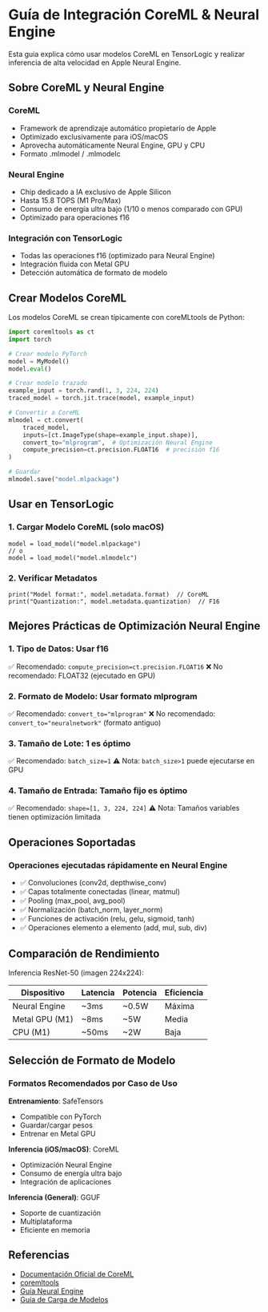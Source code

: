 # Guía de Integración CoreML & Neural Engine

Esta guía explica cómo usar modelos CoreML en TensorLogic y realizar inferencia de alta velocidad en Apple Neural Engine.

## Sobre CoreML y Neural Engine

### CoreML

- Framework de aprendizaje automático propietario de Apple
- Optimizado exclusivamente para iOS/macOS
- Aprovecha automáticamente Neural Engine, GPU y CPU
- Formato .mlmodel / .mlmodelc

### Neural Engine

- Chip dedicado a IA exclusivo de Apple Silicon
- Hasta 15.8 TOPS (M1 Pro/Max)
- Consumo de energía ultra bajo (1/10 o menos comparado con GPU)
- Optimizado para operaciones f16

### Integración con TensorLogic

- Todas las operaciones f16 (optimizado para Neural Engine)
- Integración fluida con Metal GPU
- Detección automática de formato de modelo

## Crear Modelos CoreML

Los modelos CoreML se crean típicamente con coreMLtools de Python:

```python
import coremltools as ct
import torch

# Crear modelo PyTorch
model = MyModel()
model.eval()

# Crear modelo trazado
example_input = torch.rand(1, 3, 224, 224)
traced_model = torch.jit.trace(model, example_input)

# Convertir a CoreML
mlmodel = ct.convert(
    traced_model,
    inputs=[ct.ImageType(shape=example_input.shape)],
    convert_to="mlprogram",  # Optimización Neural Engine
    compute_precision=ct.precision.FLOAT16  # precisión f16
)

# Guardar
mlmodel.save("model.mlpackage")
```

## Usar en TensorLogic

### 1. Cargar Modelo CoreML (solo macOS)

```tensorlogic
model = load_model("model.mlpackage")
// o
model = load_model("model.mlmodelc")
```

### 2. Verificar Metadatos

```tensorlogic
print("Model format:", model.metadata.format)  // CoreML
print("Quantization:", model.metadata.quantization)  // F16
```

## Mejores Prácticas de Optimización Neural Engine

### 1. Tipo de Datos: Usar f16

✅ Recomendado: `compute_precision=ct.precision.FLOAT16`
❌ No recomendado: FLOAT32 (ejecutado en GPU)

### 2. Formato de Modelo: Usar formato mlprogram

✅ Recomendado: `convert_to="mlprogram"`
❌ No recomendado: `convert_to="neuralnetwork"` (formato antiguo)

### 3. Tamaño de Lote: 1 es óptimo

✅ Recomendado: `batch_size=1`
⚠️ Nota: `batch_size>1` puede ejecutarse en GPU

### 4. Tamaño de Entrada: Tamaño fijo es óptimo

✅ Recomendado: `shape=[1, 3, 224, 224]`
⚠️ Nota: Tamaños variables tienen optimización limitada

## Operaciones Soportadas

### Operaciones ejecutadas rápidamente en Neural Engine

- ✅ Convoluciones (conv2d, depthwise_conv)
- ✅ Capas totalmente conectadas (linear, matmul)
- ✅ Pooling (max_pool, avg_pool)
- ✅ Normalización (batch_norm, layer_norm)
- ✅ Funciones de activación (relu, gelu, sigmoid, tanh)
- ✅ Operaciones elemento a elemento (add, mul, sub, div)

## Comparación de Rendimiento

Inferencia ResNet-50 (imagen 224x224):

| Dispositivo        | Latencia | Potencia | Eficiencia |
|-------------------|----------|----------|------------|
| Neural Engine     | ~3ms     | ~0.5W    | Máxima     |
| Metal GPU (M1)    | ~8ms     | ~5W      | Media      |
| CPU (M1)          | ~50ms    | ~2W      | Baja       |

## Selección de Formato de Modelo

### Formatos Recomendados por Caso de Uso

**Entrenamiento**: SafeTensors
- Compatible con PyTorch
- Guardar/cargar pesos
- Entrenar en Metal GPU

**Inferencia (iOS/macOS)**: CoreML
- Optimización Neural Engine
- Consumo de energía ultra bajo
- Integración de aplicaciones

**Inferencia (General)**: GGUF
- Soporte de cuantización
- Multiplataforma
- Eficiente en memoria

## Referencias

- [Documentación Oficial de CoreML](https://developer.apple.com/documentation/coreml)
- [coremltools](https://github.com/apple/coremltools)
- [Guía Neural Engine](https://machinelearning.apple.com/research/neural-engine-transformers)
- [Guía de Carga de Modelos](model_loading.md)
